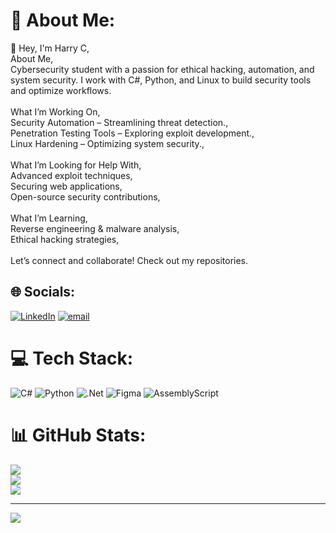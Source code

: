 # 💫 About Me:
👋 Hey, I'm Harry C,<br>About Me,<br>Cybersecurity student with a passion for ethical hacking, automation, and system security. I work with C#, Python, and Linux to build security tools and optimize workflows.<br><br>What I’m Working On,<br>Security Automation – Streamlining threat detection.,<br>Penetration Testing Tools – Exploring exploit development.,<br>Linux Hardening – Optimizing system security.,<br><br>What I’m Looking for Help With,<br>Advanced exploit techniques,<br>Securing web applications,<br>Open-source security contributions,<br><br>What I’m Learning,<br>Reverse engineering & malware analysis,<br>Ethical hacking strategies,<br><br>Let’s connect and collaborate! Check out my repositories.


## 🌐 Socials:
[![LinkedIn](https://img.shields.io/badge/LinkedIn-%230077B5.svg?logo=linkedin&logoColor=white)](https://linkedin.com/in/https://www.linkedin.com/in/harry-corcoran-586b12281/) [![email](https://img.shields.io/badge/Email-D14836?logo=gmail&logoColor=white)](mailto:corcoranharry2@gmail.com) 

# 💻 Tech Stack:
![C#](https://img.shields.io/badge/c%23-%23239120.svg?style=for-the-badge&logo=csharp&logoColor=white) ![Python](https://img.shields.io/badge/python-3670A0?style=for-the-badge&logo=python&logoColor=ffdd54) ![.Net](https://img.shields.io/badge/.NET-5C2D91?style=for-the-badge&logo=.net&logoColor=white) ![Figma](https://img.shields.io/badge/figma-%23F24E1E.svg?style=for-the-badge&logo=figma&logoColor=white) ![AssemblyScript](https://img.shields.io/badge/assembly%20script-%23000000.svg?style=for-the-badge&logo=assemblyscript&logoColor=white)
# 📊 GitHub Stats:
![](https://github-readme-stats.vercel.app/api?username=harryc295&theme=catppuccin_mocha&hide_border=false&include_all_commits=false&count_private=true)<br/>
![](https://nirzak-streak-stats.vercel.app/?user=harryc295&theme=catppuccin_mocha&hide_border=false)<br/>
![](https://github-readme-stats.vercel.app/api/top-langs/?username=harryc295&theme=catppuccin_mocha&hide_border=false&include_all_commits=false&count_private=true&layout=compact)

---
[![](https://visitcount.itsvg.in/api?id=harryc295&icon=1&color=12)](https://visitcount.itsvg.in)

<!-- Proudly created with GPRM ( https://gprm.itsvg.in ) -->
